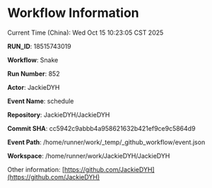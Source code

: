 # Workflow Information

Current Time (China): Wed Oct 15 10:23:05 CST 2025  

**RUN_ID**: 18515743019  

**Workflow**: Snake  

**Run Number**: 852  

**Actor**: JackieDYH  

**Event Name**: schedule  

**Repository**: JackieDYH/JackieDYH  

**Commit SHA**: cc5942c9abbb4a958621632b421ef9ce9c5864d9  

**Event Path**: /home/runner/work/_temp/_github_workflow/event.json  

**Workspace**: /home/runner/work/JackieDYH/JackieDYH  

Other information: [https://github.com/JackieDYH](https://github.com/JackieDYH)
